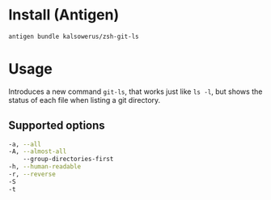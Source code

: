 # Install (Antigen)

```zsh
antigen bundle kalsowerus/zsh-git-ls
```

# Usage

Introduces a new command `git-ls`, that works just like `ls -l`,
but shows the status of each file when listing a git directory.

## Supported options

```zsh
-a, --all
-A, --almost-all
    --group-directories-first
-h, --human-readable
-r, --reverse
-S
-t
```

